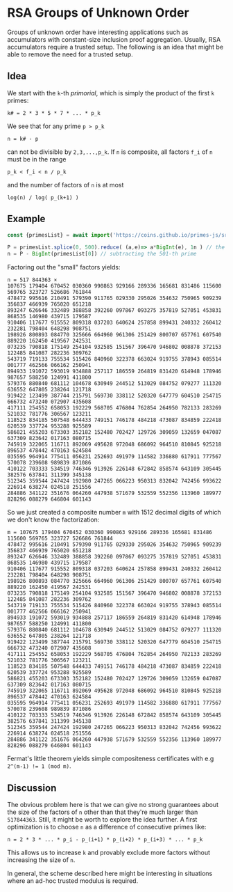 # RSA Groups of Unknown Order

Groups of unknown order have interesting applications such as accumulators with constant-size inclusion proof aggregation. Usually, RSA accumulators require a trusted setup. The following is an idea that might be able to remove the need for a trusted setup.

## Idea
We start with the `k`-th *primorial*, which is simply the product of the first `k` primes:

```
k# = 2 * 3 * 5 * 7 * ... * p_k
```

We see that for any prime `p > p_k`

```
n = k# - p 
```
can not be divisible by `2,3,...,p_k`. If `n` is composite, all factors `f_i` of `n` must be in the range 

```
p_k < f_i < n / p_k
``` 
and the number of factors of `n` is at most
```
log(n) / log( p_(k+1) )
```

## Example 

```javascript
const {primesList} = await import('https://coins.github.io/primes-js/src/primes/primes-list.js');

P = primesList.splice(0, 500).reduce( (a,e)=> a*BigInt(e), 1n ) // the first 500 primes multiplied
n = P - BigInt(primesList[0]) // subtracting the 501-th prime
```
Factoring out the "small" factors yields:
```
n = 517 844363 × 
107675 179404 670452 030360 990863 929166 289336 165681 831486 115600 569765 323727 526686 761844
478472 995616 210491 579390 911765 029330 295026 354632 750965 909239 356837 466939 765020 651218
893247 626646 332489 388858 392260 097867 093275 357819 527051 453831 868535 146980 439715 179587
910406 117677 915552 809318 037203 640624 257858 899431 240332 260412 232281 798404 648298 908751
198926 800893 084770 325666 664960 961306 251429 800707 657761 607540 889220 162450 419567 242531
073235 790818 175149 254104 932585 151567 396470 946802 008878 372153 122485 841087 282236 309762
543719 719133 755534 515426 840960 322378 663024 919755 378943 085514 001777 462566 066162 250941
894933 191072 593019 934888 257117 186559 264819 831420 614948 178946 987657 588250 124991 411800
579376 880840 681112 104678 630949 244512 513029 084752 079277 111320 636552 647805 238264 121718
919422 123499 387744 215791 569730 338112 520320 647779 604510 254715 666732 473240 072907 435608
417111 254552 658053 192229 568705 476804 762854 264950 782133 283269 521032 781776 306567 123211
118523 834185 507548 644433 749151 746178 484218 473087 834859 222418 620539 337724 953288 925589
586821 455203 673303 352182 152480 702427 129726 309059 132659 047087 637309 823642 017163 080715
745919 322065 116711 892069 495628 972048 686092 964510 810845 925218 896537 478442 470163 624584
035595 964914 775411 056231 252693 491979 114582 336880 617911 777567 570078 239608 989839 871086
410122 703333 534519 746346 913926 226148 672842 858574 643109 305445 382576 637841 311399 345138
512345 359544 247424 192980 247265 066223 950313 832042 742456 993622 226914 638274 024518 251556
284886 341122 351676 064260 447938 571679 532559 552356 113960 189977 828296 088279 646804 601143
```
So we just created a composite number `m` with 1512 decimal digits of which we don't know the factorization:
```
m = 107675 179404 670452 030360 990863 929166 289336 165681 831486 115600 569765 323727 526686 761844
478472 995616 210491 579390 911765 029330 295026 354632 750965 909239 356837 466939 765020 651218
893247 626646 332489 388858 392260 097867 093275 357819 527051 453831 868535 146980 439715 179587
910406 117677 915552 809318 037203 640624 257858 899431 240332 260412 232281 798404 648298 908751
198926 800893 084770 325666 664960 961306 251429 800707 657761 607540 889220 162450 419567 242531
073235 790818 175149 254104 932585 151567 396470 946802 008878 372153 122485 841087 282236 309762
543719 719133 755534 515426 840960 322378 663024 919755 378943 085514 001777 462566 066162 250941
894933 191072 593019 934888 257117 186559 264819 831420 614948 178946 987657 588250 124991 411800
579376 880840 681112 104678 630949 244512 513029 084752 079277 111320 636552 647805 238264 121718
919422 123499 387744 215791 569730 338112 520320 647779 604510 254715 666732 473240 072907 435608
417111 254552 658053 192229 568705 476804 762854 264950 782133 283269 521032 781776 306567 123211
118523 834185 507548 644433 749151 746178 484218 473087 834859 222418 620539 337724 953288 925589
586821 455203 673303 352182 152480 702427 129726 309059 132659 047087 637309 823642 017163 080715
745919 322065 116711 892069 495628 972048 686092 964510 810845 925218 896537 478442 470163 624584
035595 964914 775411 056231 252693 491979 114582 336880 617911 777567 570078 239608 989839 871086
410122 703333 534519 746346 913926 226148 672842 858574 643109 305445 382576 637841 311399 345138
512345 359544 247424 192980 247265 066223 950313 832042 742456 993622 226914 638274 024518 251556
284886 341122 351676 064260 447938 571679 532559 552356 113960 189977 828296 088279 646804 601143
```
Fermat's little theorem yields simple compositeness certificates with e.g `2^(m-1) != 1 (mod m)`. 


## Discussion 
The obvious problem here is that we can give no strong guarantees about the size of the factors of `n` other than that they're much larger than `517844363`. Still, it might be worth to explore the idea further. A first optimization is to choose `n` as a difference of consecutive primes like:
```
n = 2 * 3 * ... * p_i - p_(i+1) * p_(i+2) * p_(i+3) * ... * p_k
```
This allows us to increase `k` and provably exclude more factors without increasing the size of `n`.

In general, the scheme described here might be interesting in situations where an ad-hoc trusted modulus is required.

